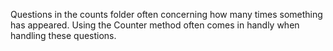 Questions in the counts folder often concerning how many times something has appeared. Using the Counter method often comes in handly when handling these questions.